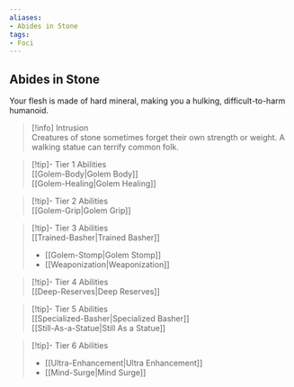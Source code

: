 ```yaml
---
aliases:
- Abides in Stone
tags:
- Foci
---
```


  
## Abides in Stone  
Your flesh is made of hard mineral, making you a hulking, difficult-to-harm humanoid.  
 >[!info] Intrusion  
>Creatures of stone sometimes forget their own strength or weight. A walking statue can terrify common folk.   

>[!tip]- Tier 1 Abilities  
>[[Golem-Body|Golem Body]]  
>[[Golem-Healing|Golem Healing]]  

>[!tip]- Tier 2 Abilities  
>[[Golem-Grip|Golem Grip]]  

>[!tip]- Tier 3 Abilities  
>[[Trained-Basher|Trained Basher]]  
>- [[Golem-Stomp|Golem Stomp]]  
>- [[Weaponization|Weaponization]]  

>[!tip]- Tier 4 Abilities  
>[[Deep-Reserves|Deep Reserves]]  

>[!tip]- Tier 5 Abilities  
>[[Specialized-Basher|Specialized Basher]]  
>[[Still-As-a-Statue|Still As a Statue]]  

>[!tip]- Tier 6 Abilities  
>- [[Ultra-Enhancement|Ultra Enhancement]]  
>- [[Mind-Surge|Mind Surge]]